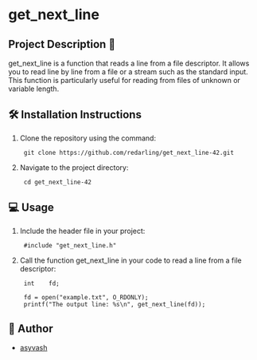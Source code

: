 # get_next_line

## Project Description 📝

get_next_line is a function that reads a line from a file descriptor. It allows you to read line by line from a file or a stream such as the standard input. This function is particularly useful for reading from files of unknown or variable length.

## 🛠️ Installation Instructions

1. Clone the repository using the command:

        git clone https://github.com/redarling/get_next_line-42.git

2. Navigate to the project directory:

        cd get_next_line-42

## 💻 Usage

1. Include the header file in your project:

        #include "get_next_line.h"

2. Call the function get_next_line in your code to read a line from a file descriptor:

        int    fd;

        fd = open("example.txt", O_RDONLY);
        printf("The output line: %s\n", get_next_line(fd));

## 📝 Author
- [asyvash](https://github.com/redarling)
